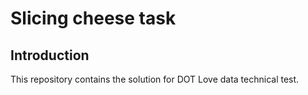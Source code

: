 # Slicing cheese task

## Introduction

This repository contains the solution for DOT Love data technical test. 

